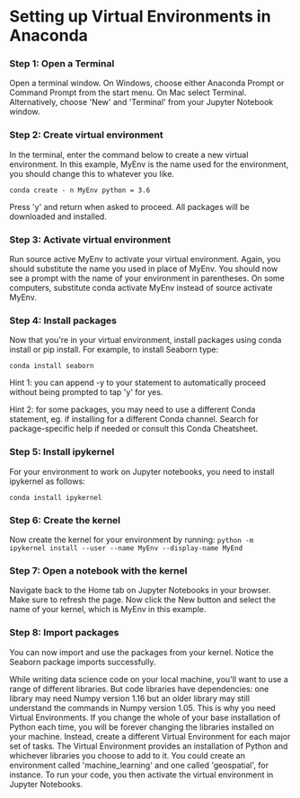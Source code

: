 # Setting up Virtual Environments in Anaconda

### Step 1: Open a Terminal
Open a terminal window. On Windows, choose either Anaconda Prompt or Command Prompt from the start menu. On Mac select Terminal. Alternatively, choose 'New' and 'Terminal' from your Jupyter Notebook window.

### Step 2: Create virtual environment
In the terminal, enter the command below to create a new virtual environment. In this example, MyEnv is the name used for the environment, you should change this to whatever you like.

`conda create - n MyEnv python = 3.6`

Press 'y' and return when asked to proceed. All packages will be downloaded and installed.

### Step 3: Activate virtual environment
Run source active MyEnv to activate your virtual environment. Again, you should substitute the name you used in place of MyEnv. You should now see a prompt with the name of your environment in parentheses. On some computers, substitute conda activate MyEnv instead of source activate MyEnv.

### Step 4: Install packages
Now that you're in your virtual environment, install packages using conda install or pip install. For example, to install Seaborn type:

`conda install seaborn`

Hint 1: you can append -y to your statement to automatically proceed without being prompted to tap 'y' for yes.

Hint 2: for some packages, you may need to use a different Conda statement, eg. if installing for a different Conda channel. Search for package-specific help if needed or consult this Conda Cheatsheet.

### Step 5: Install ipykernel
For your environment to work on Jupyter notebooks, you need to install ipykernel as follows:

`conda install ipykernel`

### Step 6: Create the kernel
Now create the kernel for your environment by running:
`python -m ipykernel install --user --name MyEnv --display-name MyEnd`

### Step 7: Open a notebook with the kernel
Navigate back to the Home tab on Jupyter Notebooks in your browser. Make sure to refresh the page. Now click the New button and select the name of your kernel, which is MyEnv in this example.

### Step 8: Import packages
You can now import and use the packages from your kernel. Notice the Seaborn package imports successfully.

While writing data science code on your local machine, you'll want to use a range of different libraries. But code libraries have dependencies: one library may need Numpy version 1.16 but an older library may still understand the commands in Numpy version 1.05. This is why you need Virtual Environments. If you change the whole of your base installation of Python each time, you will be forever changing the libraries installed on your machine. Instead, create a different Virtual Environment for each major set of tasks. The Virtual Environment provides an installation of Python and whichever libraries you choose to add to it. You could create an environment called 'machine_learning' and one called 'geospatial', for instance. To run your code, you then activate the virtual environment in Jupyter Notebooks.
